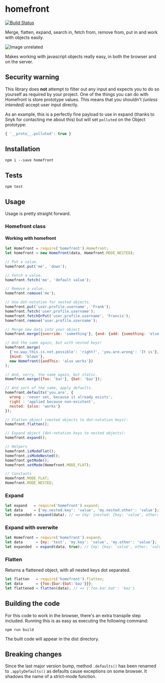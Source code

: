 # homefront

[![Build Status](https://travis-ci.org/SpoonX/homefront.svg?branch=master)](https://travis-ci.org/SpoonX/homefront)

Merge, flatten, expand, search in, fetch from, remove from, put in and work with objects easily.

![Image unrelated](./homefront.jpg)

Makes working with javascript objects really easy, in both the browser and on the server.

## Security warning

This library does **not** attempt to filter out any input and expects you to do so yourself as required by your project. One of the things you can do with Homefront is store prototype values. This means that you shouldn't _(unless intended)_ accept user input directly.

As an example, this is a perfectly fine payload to use in expand (thanks to Snyk for contacting me about this) but will set `polluted` on the Object prototype:

```js
{ '__proto__.polluted': true }
```

## Installation

`npm i --save homefront`

## Tests

`npm test`

## Usage

Usage is pretty straight forward.

### Homefront class

#### Working with homefront

```js
let Homefront = require('homefront').Homefront;
let homefront = new Homefront(data, Homefront.MODE_NESTED);

// Put a value.
homefront.put('me', 'down');

// Fetch a value.
homefront.fetch('me', 'default value');

// Remove a value.
homefront.remove('me');

// Use dot-notation for nested objects.
homefront.put('user.profile.username', 'Frank');
homefront.fetch('user.profile.username');
homefront.fetchOrPut('user.profile.username', 'Francis');
homefront.remove('user.profile.username');

// Merge new data into your object
homefront.merge({override: 'something'}, {and: {add: {something: 'else'}}});

// And the same again, but with nested keys!
homefront.merge(
  {'no.way.this.is.not.possible': 'right?', 'you.are.wrong': 'It is'},
  {mind: 'blown'},
  new Homefront({andThis: 'also works'})
);

// And, sorry, the same again, but static.
Homefront.merge({foo: 'bar'}, {bat: 'baz'});

// And sort of the same, apply defaults.
homefront.defaults('you.are', {
  wrong : 'never set, because it already exists',
  right : 'applied because non-existent',
  nested: {also: 'works'}
});

// Flatten object (nested objects to dot-notation keys):
homefront.flatten();

// Expand object (dot-notation keys to nested objects):
homefront.expand();

// Helpers
homefront.isModeFlat();
homefront.isModeNested();
homefront.getMode();
homefront.setMode(Homefront.MODE_FLAT);

// Constants
Homefront.MODE_FLAT;
Homefront.MODE_NESTED;
```

### Expand

```js
let expand   = require('homefront').expand;
let data     = {'my.nested.key': 'value', 'my.nested.other': 'value'};
let expanded = expand(data); // => {my: {nested: {key: 'value', other: 'value'}}}
```

### Expand with overwite
```js
let Homefront = require('homefront').expand;
let data      = {my: 'test', 'my.key': 'value', 'my.other': 'value'};
let expanded  = expand(data, true); // {my: {key: 'value', other: 'value'}}
```

### Flatten

Returns a flattened object, with all nested keys dot separated.

```js
let flatten   = require('homefront').flatten;
let data      = {foo:{bar:{bat:'baz'}}};
let flattened = flatten(data); // => {'foo.bar.bat': 'baz'}
```

## Building the code

For this code to work in the browser, there's an extra transpile step included.
Running this is as easy as executing the following command:

`npm run build`

The built code will appear in the dist directory.

## Breaking changes

Since the last major version bump, method `.defaults()` has been renamed to `.applyDefaults()` as defaults cause exceptions on some browser. It shadows the name of a strict-mode function.
